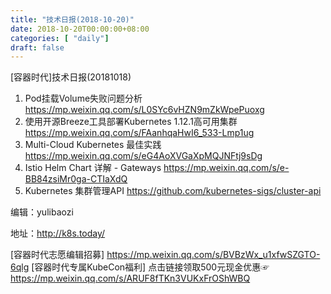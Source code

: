 ```yaml
--- 
title: "技术日报(2018-10-20)" 
date: 2018-10-20T00:00:00+08:00
categories: [ "daily"]
draft: false
---
```

[容器时代]技术日报(20181018)

1. Pod挂载Volume失败问题分析 https://mp.weixin.qq.com/s/L0SYc6vHZN9mZkWpePuoxg
2. 使用开源Breeze工具部署Kubernetes 1.12.1高可用集群 https://mp.weixin.qq.com/s/FAanhqaHwI6_533-Lmp1ug
3. Multi-Cloud Kubernetes 最佳实践 https://mp.weixin.qq.com/s/eG4AoXVGaXpMQJNFtj9sDg
4. Istio Helm Chart 详解 - Gateways https://mp.weixin.qq.com/s/e-BB84zsiMr0ga-CTIaXdQ
5. Kubernetes 集群管理API https://github.com/kubernetes-sigs/cluster-api

编辑：yulibaozi

地址：http://k8s.today/

[容器时代志愿编辑招募] https://mp.weixin.qq.com/s/BVBzWx_u1xfwSZGTO-6qlg
[容器时代专属KubeCon福利] 点击链接领取500元现金优惠☞ https://mp.weixin.qq.com/s/ARUF8fTKn3VUKxFrOShWBQ